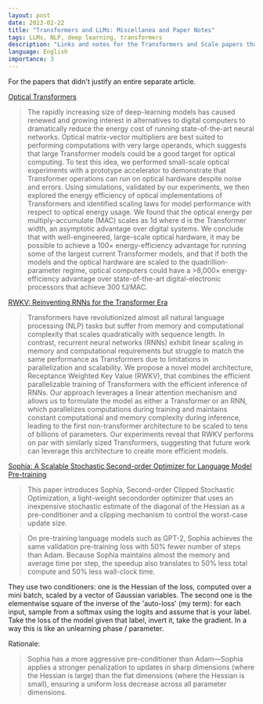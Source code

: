 ```yaml
---
layout: post
date: 2023-02-22
title: "Transformers and LLMs: Miscellanea and Paper Notes"
tags: LLMs, NLP, deep learning, transformers
description: "Links and notes for the Transformers and Scale papers that didn't justify an entire separate article."
language: English
importance: 3
---
```


For the papers that didn't justify an entire separate article.

[Optical Transformers](https://arxiv.org/abs/2302.10360)

> The rapidly increasing size of deep-learning models has caused renewed and growing interest in alternatives to digital computers to dramatically reduce the energy cost of running state-of-the-art neural networks. Optical matrix-vector multipliers are best suited to performing computations with very large operands, which suggests that large Transformer models could be a good target for optical computing. To test this idea, we performed small-scale optical experiments with a prototype accelerator to demonstrate that Transformer operations can run on optical hardware despite noise and errors. Using simulations, validated by our experiments, we then explored the energy efficiency of optical implementations of Transformers and identified scaling laws for model performance with respect to optical energy usage. We found that the optical energy per multiply-accumulate (MAC) scales as 1d where d is the Transformer width, an asymptotic advantage over digital systems. We conclude that with well-engineered, large-scale optical hardware, it may be possible to achieve a 100× energy-efficiency advantage for running some of the largest current Transformer models, and that if both the models and the optical hardware are scaled to the quadrillion-parameter regime, optical computers could have a >8,000× energy-efficiency advantage over state-of-the-art digital-electronic processors that achieve 300 fJ/MAC.

[RWKV: Reinventing RNNs for the Transformer Era](https://arxiv.org/abs/2305.13048)

> Transformers have revolutionized almost all natural language processing (NLP) tasks but suffer from memory and computational complexity that scales quadratically with sequence length. In contrast, recurrent neural networks (RNNs) exhibit linear scaling in memory and computational requirements but struggle to match the same performance as Transformers due to limitations in parallelization and scalability. We propose a novel model architecture, Receptance Weighted Key Value (RWKV), that combines the efficient parallelizable training of Transformers with the efficient inference of RNNs. Our approach leverages a linear attention mechanism and allows us to formulate the model as either a Transformer or an RNN, which parallelizes computations during training and maintains constant computational and memory complexity during inference, leading to the first non-transformer architecture to be scaled to tens of billions of parameters. Our experiments reveal that RWKV performs on par with similarly sized Transformers, suggesting that future work can leverage this architecture to create more efficient models.

[Sophia: A Scalable Stochastic Second-order Optimizer for
Language Model Pre-training](https://arxiv.org/pdf/2305.14342.pdf)

> This paper introduces Sophia, Second-order Clipped Stochastic Optimization, a light-weight secondorder optimizer that uses an inexpensive stochastic estimate of the diagonal of the Hessian as a pre-conditioner and a clipping mechanism to control the worst-case update size. 

> On pre-training language models such as GPT-2, Sophia achieves the same validation pre-training loss with 50% fewer number of steps than Adam. Because Sophia maintains almost the memory and average time per step, the speedup also translates to 50% less total compute and 50% less wall-clock time.

They use two conditioners: one is the Hessian of the loss, computed over a mini batch, scaled by a vector of Gaussian variables. The second one is the elementwise square of the inverse of the 'auto-loss' (my term): for each input, sample from a softmax using the logits and assume that is your label. Take the loss of the model given that label, invert it, take the gradient. In a way this is like an unlearning phase / parameter.

Rationale:
> Sophia has a more aggressive pre-conditioner than Adam—Sophia applies a stronger penalization to updates in sharp dimensions (where the Hessian is large) than the flat dimensions (where the Hessian is small), ensuring a uniform loss decrease across all parameter dimensions. 
